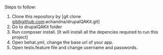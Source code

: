Steps to follow:
1. Clone this repository by [git clone git@github.com:achandna/drupalQAKit.git]
2. Go to drupalQAKit folder
3. Run composer install.  [It will install all the depencies required to run this project]
4. Open behat.yml, change the base url of your app.
5. Open tests.feature file and change username and passwords.
